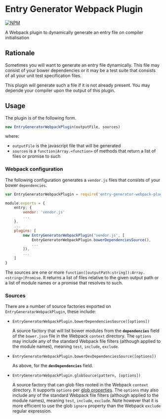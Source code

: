 # Entry Generator Webpack Plugin

[![NPM](https://nodei.co/npm/entry-generator-webpack-plugin.png)](http://github.com/bholloway/entry-generator-webpack-plugin)

A Webpack plugin to dynamically generate an entry file on compiler initialisation

## Rationale

Sometimes you will want to generate an entry file dynamically. This file may consist of your bower dependencies or it may be a test suite that consists of all your unit test specification files.

This plugin will generate such a file if it is not already present. You may depende your compiler upon the output of this plugin.

## Usage

The plugin is of the following form.

```javascript
new EntryGeneratorWebpackPlugin(outputFile, sources)
```

where:
* `outputFile` is the javascript file that will be generated
* `sources` is a `function|Array.<function>` of methods that return a list of files or promise to such

### Webpack configuration

The following configuration generates a `vendor.js` files that consists of your bower `dependencies`.

```javascript
var EntryGeneratorWebpackPlugin = require('entry-generator-webpack-plugin')

module.exports = {
	entry; {
		vendor: 'vendor.js'
		...
	},
	...
	plugins: [
		new EntryGeneratorWebpackPlugin('vendor.js', [
			EntryGeneratorWebpackPlugin.bowerDependenciesSource(),
			...
		]),
		...
	]
}
```

The sources are one or more `function([outputPath:string]):Array.<string>|Promise`. It returns a list of files relative to the given output path or a list of module names or a promise that resolves to such.

### Sources

There are a number of source factories exported on `EntryGeneratorWebpackPlugin`, these include:

* `EntryGeneratorWebpackPlugin.bowerDependenciesSource([options])`

	A source factory that will list bower modules from the **`dependencies`** field of the `bower.json` file in the Webpack `context` directory. The `options` may include any of the standard Webpack file filters (although applied to the module names), meaning `test`, `include`, `exclude`.


* `EntryGeneratorWebpackPlugin.bowerDevDependenciesSource([options])`

	As above, for the **`devDependencies`** field.

* `EntryGeneratorWebpackPlugin.globSource(pattern, [options])`

	A source factory that can glob files rooted in the Webpack `context` directory. It supports `options` per [glob properties](https://www.npmjs.com/package/glob#properties). The `options` may also include any of the standard Webpack file filters (although applied to the module names), meaning `test`, `include`, `exclude`. Note however that it is more efficient to use the glob `ignore` property than the Webpack `exclude` regular expression.